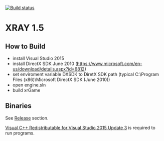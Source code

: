 [![Build status](https://ci.appveyor.com/api/projects/status/au84qs0smablpyh5?svg=true)](https://ci.appveyor.com/project/abramcumner/xray15)

XRAY 1.5
========

How to Build
------------

- install Visual Studio 2015
- install DirectX SDK June 2010 (https://www.microsoft.com/en-us/download/details.aspx?id=6812)
- set enviroment variable DXSDK to DiretX SDK path (typical C:\Program Files (x86)\Microsoft DirectX SDK (June 2010)\)
- open engine.sln
- build xrGame

Binaries
--------

See [Release](https://github.com/abramcumner/xray15/releases) section.

[Visual C++ Redistributable for Visual Studio 2015 Update 3](https://www.microsoft.com/ru-ru/download/details.aspx?id=53587) is required to run programs.
